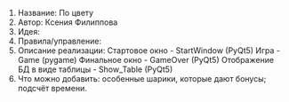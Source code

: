 1. Название: По цвету
2. Автор: Ксения Филиппова
3. Идея:
4. Правила/управление:
5. Описание реализации:
 Стартовое окно - StartWindow (PyQt5)
Игра - Game (pygame)
Финальное окно - GameOver (PyQt5)
Отображение БД в виде таблицы - Show_Table (PyQt5)
6. Что можно добавить: особенные шарики, которые дают бонусы; подсчёт времени.
